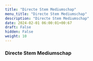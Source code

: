 ```yaml
---
title: "Directe Stem Mediumschap"
menu_title: "Directe Stem Mediumschap"
description: "Directe Stem Mediumschap"
date: 2024-02-01 06:00:01+00:67
draft: False
hidden: False
weight: 10
---
```

### Directe Stem Mediumschap
